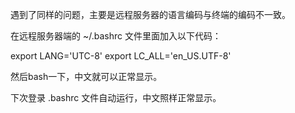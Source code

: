 遇到了同样的问题，主要是远程服务器的语言编码与终端的编码不一致。

在远程服务器端的 ~/.bashrc 文件里面加入以下代码：

   export LANG='UTC-8'
   export LC_ALL='en_US.UTF-8'

然后bash一下，中文就可以正常显示。

下次登录 .bashrc 文件自动运行，中文照样正常显示。

